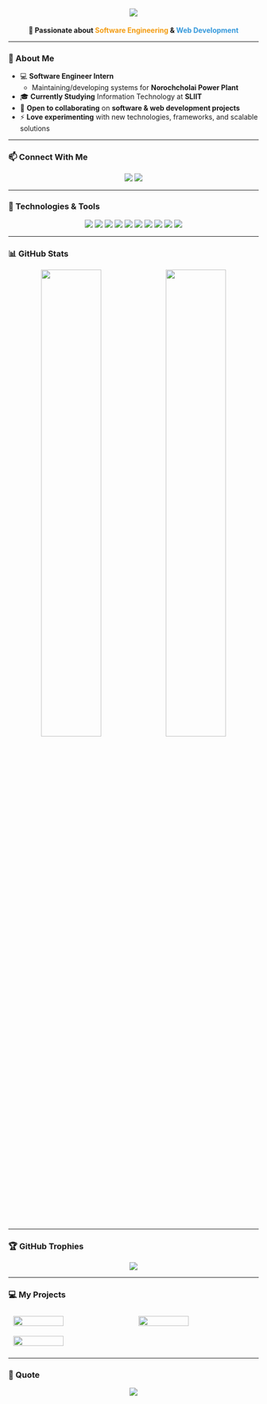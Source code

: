 <h1 align="center">
  <img src="https://readme-typing-svg.demolab.com?font=Fira+Code&size=32&pause=1000&color=F7F7F7&center=true&vCenter=true&width=435&lines=Dinil+Dulneth">
</h1>

<p align="center">
  <strong>🚀 Passionate about <span style="color:#f39c12">Software Engineering</span> & <span style="color:#3498db">Web Development</span></strong>
</p>

---

### 🌱 About Me  
- 💻 **Software Engineer Intern**
  - Maintaining/developing systems for **Norochcholai Power Plant**  
- 🎓 **Currently Studying** Information Technology at **SLIIT**  
- 💞️ **Open to collaborating** on **software & web development projects**  
- ⚡ **Love experimenting** with new technologies, frameworks, and scalable solutions  

---

### 📫 Connect With Me  
<p align="center">
  <a href="mailto:dinildulneth123@gmail.com"><img src="https://img.shields.io/badge/Email-dinildulneth123%40gmail.com-red?style=for-the-badge&logo=gmail"></a>
  <a href="https://www.linkedin.com/in/dinil-dulneth-liyanaarachchi-5b7a06279/"><img src="https://img.shields.io/badge/LinkedIn-Dinil%20Dulneth-blue?style=for-the-badge&logo=linkedin"></a>
</p>

---

### 🚀 Technologies & Tools  
<p align="center">
  <img src="https://img.shields.io/badge/-JavaScript-F7DF1E?style=for-the-badge&logo=javascript&logoColor=black">
  <img src="https://img.shields.io/badge/-React-61DAFB?style=for-the-badge&logo=react&logoColor=black">
  <img src="https://img.shields.io/badge/-Node.js-339933?style=for-the-badge&logo=node.js&logoColor=white">
  <img src="https://img.shields.io/badge/-.NET-512BD4?style=for-the-badge&logo=dotnet&logoColor=white">
  <img src="https://img.shields.io/badge/-C++-00599C?style=for-the-badge&logo=c%2B%2B&logoColor=white">
  <img src="https://img.shields.io/badge/-C%23-239120?style=for-the-badge&logo=c-sharp&logoColor=white">
  <img src="https://img.shields.io/badge/-Java-007396?style=for-the-badge&logo=java&logoColor=white">
  <img src="https://img.shields.io/badge/-PHP-777BB4?style=for-the-badge&logo=php&logoColor=white">
  <img src="https://img.shields.io/badge/-MongoDB-47A248?style=for-the-badge&logo=mongodb&logoColor=white">
  <img src="https://img.shields.io/badge/-MySQL-4479A1?style=for-the-badge&logo=mysql&logoColor=white">
</p>

---

### 📊 GitHub Stats  
<p align="center">
  <img src="https://github-readme-stats.vercel.app/api?username=DinilDulneth&show_icons=true&theme=radical" width="49%">
  <img src="https://github-readme-streak-stats.herokuapp.com/?user=DinilDulneth&theme=radical" width="49%">
</p>

---

### 🏆 GitHub Trophies
<p align="center">
  <img src="https://github-profile-trophy.vercel.app/?username=DinilDulneth&theme=radical&no-frame=true&margin-w=15&margin-h=15">
</p>

---

### 💻 My Projects
<div style="display: grid; grid-template-columns: 1fr 1fr;">
  <div style="margin: 10px; width:40%">
    <a href="https://github.com/DinilDulneth/workForceManagementSystem.git">
      <img src="https://github-readme-stats.vercel.app/api/pin/?username=DinilDulneth&repo=workForceManagementSystem&theme=radical" width="100%">
    </a>
  </div>
  <div style="margin: 10px; width:40%">
    <a href="https://github.com/DinilDulneth/LearnHereExampleOutput.git">
      <img src="https://github-readme-stats.vercel.app/api/pin/?username=DinilDulneth&repo=LearnHereExampleOutput&theme=radical" width="100%">
    </a>
  </div>
  <div style="margin: 10px; width:40%">
    <a href="https://github.com/DinilDulneth/JAVA_Food_Ordering_system.git">
      <img src="https://github-readme-stats.vercel.app/api/pin/?username=DinilDulneth&repo=JAVA_Food_Ordering_system&theme=radical" width="100%">
    </a>
  </div>
</div>

---

### 💬 Quote
<p align="center">
  <img src="https://readme-typing-svg.demolab.com?font=Fira+Code&weight=500&size=24&pause=1000&color=F7F7F7&background=FF573300&vCenter=true&width=435&lines=Code%2C+create%2C+innovate+%E2%80%93+always+learning%2C+always+growing.">
</p>
